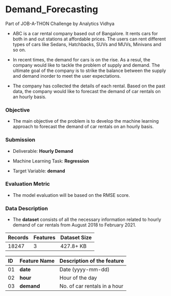 # Demand_Forecasting
Part of JOB-A-THON Challenge by Analytics Vidhya

- ABC is a car rental company based out of Bangalore. It rents cars for both in and out stations at affordable prices. The users can rent different types of cars like Sedans, Hatchbacks, SUVs and MUVs, Minivans and so on.

- In recent times, the demand for cars is on the rise. As a resul, the company would like to tackle the problem of supply and demand. The ultimate goal of the company is to strike the balance between the supply and demand inorder to meet the user expectations.  

- The company has collected the details of each rental. Based on the past data, the company would like to forecast the demand of car rentals on an hourly basis. 

### **Objective**

- The main objective of the problem is to develop the machine learning approach to forecast the demand of car rentals on an hourly basis.

### **Submission**
- Deliverable: **Hourly Demand**

- Machine Learning Task: **Regression**

- Target Variable: **demand**

### **Evaluation Metric**

- The model evaluation will be based on the RMSE score.

### **Data Description**
- The **dataset** consists of all the necessary information related to hourly demand of car rentals from August 2018 to February 2021.


| Records | Features | Dataset Size |
| :-- | :-- | :-- |
| 18247 | 3 | 427.8+ KB | 

| ID | Feature Name | Description of the feature |
| :-- | :--| :--| 
|01| **date**   | Date (yyyy-mm-dd) |
|02| **hour**      | Hour of the day|
|03| **demand**        | No. of car rentals in a hour|
